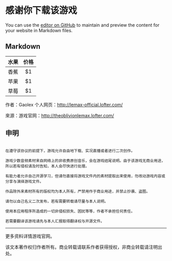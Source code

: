 # 感谢你下载该游戏

You can use the [editor on GitHub](https://github.com/Lemaxlemax/Intro/edit/master/README.md) to maintain and preview the content for your website in Markdown files.

## Markdown

| 水果        | 价格    |
| --------   | :-----:  |
| 香蕉        | $1      |
| 苹果        | $1      |
| 草莓        | $1      |


作者：Gaolex 个人网页：http://lemax-official.lofter.com/

來源：游戏官网：http://theoblivionlemax.lofter.com/


## 申明


```

在遵守该协议的前提下，游戏允许自由地下载、实况直播或者进行二次创作。

游戏少数音频素材来自网络上的非收费原创音乐，会在游戏结尾说明。由于该游戏无商业用途，所以若有侵权请及时告知，本人会尽快进行处理。

有能力者允许自己开源学习，但请勿直接将游戏文件内的素材提取出来使用，勿改动游戏内容或分享与演绎游戏文件。

作品除外来素材所有的版权均为本人所有，严禁用作于商业用途，并禁止抄袭、盗图。

请勿以自己名义二次发布，若有需要转载请尽量与本人说明。

使用本应用程序所造成的一切非侵权损失、困扰等等，作者不承担任何责任。

若需要翻译该游戏请先与本人汇报取得翻译权与开源文件。

```

***
更多资料详情游戏官网。

该文本著作权归作者所有。商业转载请联系作者获得授权，非商业转载请注明出处。
